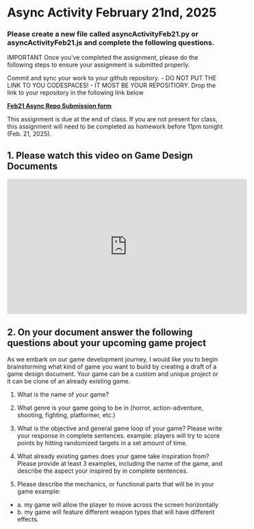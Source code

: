 # Async Activity February 21nd, 2025

### Please create a new file called asyncActivityFeb21.py or asyncActivityFeb21.js and complete the following questions.

IMPORTANT
Once you've completed the assignment, please do the following steps to ensure your assignment is submitted properly.

Commit and sync your work to your github repository. - DO NOT PUT THE LINK TO YOU CODESPACES! - IT MOST BE YOUR REPOSITIORY.
Drop the link to your repository in the following link below

<b>[Feb21 Async Repo Submission form](https://link-url-here.org)</b>


This assignment is due at the end of class. If you are not present for class, this assignment will need to be completed as homework before 11pm tonight (Feb. 21, 2025).

## 1. Please watch this video on Game Design Documents

<iframe width="560" height="315" src="https://www.youtube.com/embed/ZE8v7uVGepM?si=4LKYqUXzuSg5DyWx" title="YouTube video player" frameborder="0" allow="accelerometer; autoplay; clipboard-write; encrypted-media; gyroscope; picture-in-picture; web-share" referrerpolicy="strict-origin-when-cross-origin" allowfullscreen></iframe>

## 2. On your document answer the following questions about your upcoming game project

As we embark on our game development journey, I would like you to begin brainstorming what kind of game you want to build by creating a draft of a game design document.
Your game can be a custom and unique project or it can be clone of an already existing game. 

1. What is the name of your game?

2. What genre is your game going to be in (horror, action-adventure, shooting, fighting, platformer, etc.)

3. What is the objective and general game loop of your game? Please write your response in complete sentences.
example: players will try to score points by hitting randomized targets in a set amount of time. 

4. What already existing games does your game take inspiration from? Please provide at least 3 examples, including the name of the game, and describe the aspect your inspired by in complete sentences.

5. Please describe the mechanics, or functional parts that will be in your game
example: 
- a. my game will allow the player to move across the screen horizontally
- b. my game will feature  different weapon types that will have different effects.
